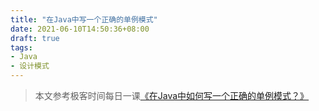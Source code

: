```yaml
---
title: "在Java中写一个正确的单例模式"
date: 2021-06-10T14:50:36+08:00
draft: true
tags:
- Java
- 设计模式
---
```


> 本文参考极客时间每日一课[《在Java中如何写一个正确的单例模式？》](https://time.geekbang.org/dailylesson/detail/100044001)


